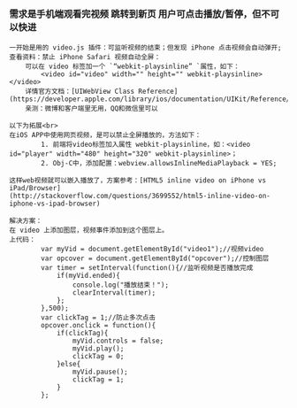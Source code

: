 ### 需求是手机端观看完视频 跳转到新页 用户可点击播放/暂停，但不可以快进
	一开始是用的 video.js 插件：可监听视频的结束；但发现 iPhone 点击视频会自动弹开;
	查看资料：禁止 iPhone Safari 视频自动全屏：
		可以在 video 标签加一个 `“webkit-playsinline” `属性，如下：
			<video id="video" width="" height="" webkit-playsinline></video>
		详情官方文档：[UIWebView Class Reference](https://developer.apple.com/library/ios/documentation/UIKit/Reference/UIWebView_Class/index.html)
		亲测：微博和客户端里无用，QQ和微信里可以
	
	以下为拓展<br>
	在iOS APP中使用网页视频，是可以禁止全屏播放的，方法如下：
			1. 前端将video标签加入属性 webkit-playsinline，如：<video id="player" width="480" height="320" webkit-playsinline>；
			2. Obj-C中，添加配置：webview.allowsInlineMediaPlayback = YES;
	
	这样web视频就可以嵌入播放了，方案参考：[HTML5 inline video on iPhone vs iPad/Browser]
	(http://stackoverflow.com/questions/3699552/html5-inline-video-on-iphone-vs-ipad-browser)

	解决方案：
	在 video 上添加图层，视频事件添加到这个图层上。
	上代码：
			var myVid = document.getElementById("video1");//视频video
			var opcover = document.getElementById("opcover");//控制图层
			var timer = setInterval(function(){//监听视频是否播放完成
				if(myVid.ended){
					console.log("播放结束！");
					clearInterval(timer);
				};
			},500);
			var clickTag = 1;//防止多次点击
			opcover.onclick = function(){
				if(clickTag){
					myVid.controls = false;
					myVid.play();
					clickTag = 0;
				}else{
					myVid.pause();
					clickTag = 1;
				}
			};





